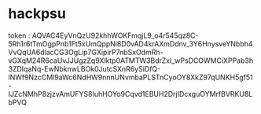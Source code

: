 # hackpsu

token : AQVAC4EyVnQzU92khhWOKFmqjL9_o4r545qz8C-5Rh1r6tTmOgpPnb1Ft5xUmQppNi8D0vAD4krAXmDdnv_3Y6HnysveYNbbh4VvQqUA6dlacCG3OgLip7GXipirP7nbSxOdmRh-vGXqM24R6caUvJJUgzZq9Xlktp0ATMTW3BdrZxI_wPsDCOWMCiXPPab3h3ZDIqaNq-EwNbknwLBOk0JutcSXnR6ySiDfQ-lNWf9NzcCMl9aWc6NdHW9nnnUNvmbaPLSTnCyoOY8XkZ97qUNKH5gf51-IJZcNMhP8zjzvAmUFYS8IuhHOYo9Cqvd1EBUH2DrjIDcxguOYMrfBVRKU8LbPVQ